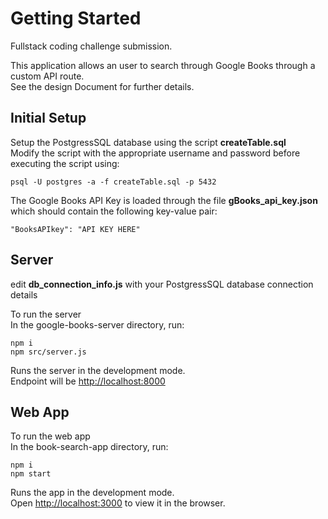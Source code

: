 # Getting Started

Fullstack coding challenge submission.

This application allows an user to search through Google Books through a custom API route.\
See the design Document for further details.


## Initial Setup

Setup the PostgressSQL database using the script **createTable.sql**\
Modify the script with the appropriate username and password before executing the script using:

    psql -U postgres -a -f createTable.sql -p 5432

The Google Books API Key is loaded through the file **gBooks_api_key.json** which should contain the following key-value pair: 

    "BooksAPIkey": "API KEY HERE"

## Server

edit **db_connection_info.js** with your PostgressSQL database connection details

To run the server\
In the google-books-server directory, run:

    npm i
    npm src/server.js

Runs the server in the development mode.\
Endpoint will be [http://localhost:8000](http://localhost:8000) 

## Web App
To run the web app\
In the book-search-app directory, run:

    npm i
    npm start

Runs the app in the development mode.\
Open [http://localhost:3000](http://localhost:3000) to view it in the browser.
